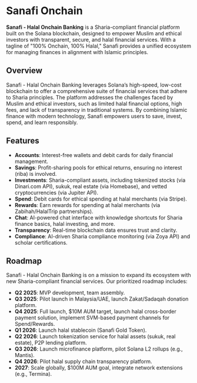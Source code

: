 # Sanafi Onchain

**Sanafi - Halal Onchain Banking** is a Sharia-compliant financial platform built on the Solana blockchain, designed to empower Muslim and ethical investors with transparent, secure, and halal financial services. With a tagline of "100% Onchain, 100% Halal," Sanafi provides a unified ecosystem for managing finances in alignment with Islamic principles.

## Overview
Sanafi - Halal Onchain Banking leverages Solana’s high-speed, low-cost blockchain to offer a comprehensive suite of financial services that adhere to Sharia principles. The platform addresses the challenges faced by Muslim and ethical investors, such as limited halal financial options, high fees, and lack of transparency in traditional systems. By combining Islamic finance with modern technology, Sanafi empowers users to save, invest, spend, and learn responsibly.

## Features
- **Accounts**: Interest-free wallets and debit cards for daily financial management.
- **Savings**: Profit-sharing pools for ethical returns, ensuring no interest (riba) is involved.
- **Investments**: Sharia-compliant assets, including tokenized stocks (via Dinari.com API), sukuk, real estate (via Homebase), and vetted cryptocurrencies (via Jupiter API).
- **Spend**: Debit cards for ethical spending at halal merchants (via Stripe).
- **Rewards**: Earn rewards for spending at halal merchants (via Zabihah/HalalTrip partnerships).
- **Chat**: AI-powered chat interface with knowledge shortcuts for Sharia finance basics, halal investing, and more.
- **Transparency**: Real-time blockchain data ensures trust and clarity.
- **Compliance**: AI-driven Sharia compliance monitoring (via Zoya API) and scholar certifications.

## Roadmap
Sanafi - Halal Onchain Banking is on a mission to expand its ecosystem with new Sharia-compliant financial services. Our prioritized roadmap includes:

- **Q2 2025**: MVP development, team assembly.
- **Q3 2025**: Pilot launch in Malaysia/UAE, launch Zakat/Sadaqah donation platform.
- **Q4 2025**: Full launch, $10M AUM target, launch halal cross-border payment solution, implement SVM-based payment channels for Spend/Rewards.
- **Q1 2026**: Launch halal stablecoin (Sanafi Gold Token).
- **Q2 2026**: Launch tokenization service for halal assets (sukuk, real estate), P2P lending platform.
- **Q3 2026**: Launch microfinance platform, pilot Solana L2 rollups (e.g., Mantis).
- **Q4 2026**: Pilot halal supply chain transparency platform.
- **2027**: Scale globally, $100M AUM goal, integrate network extensions (e.g., Termina).

